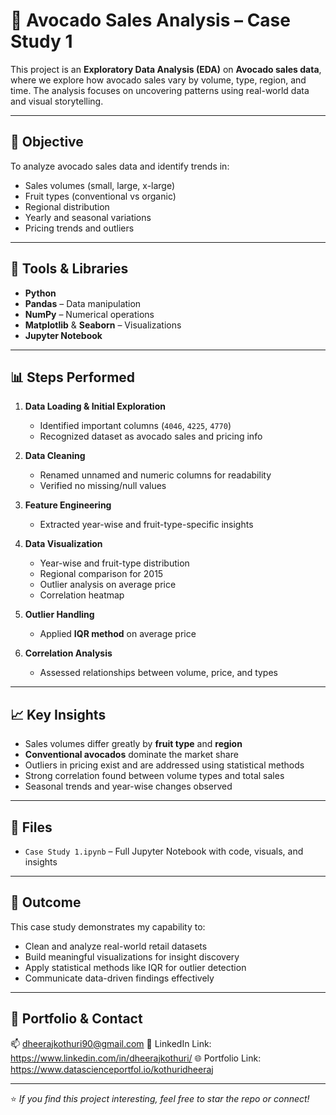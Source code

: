 # 🥑 Avocado Sales Analysis – Case Study 1

This project is an **Exploratory Data Analysis (EDA)** on **Avocado sales data**, where we explore how avocado sales vary by volume, type, region, and time. The analysis focuses on uncovering patterns using real-world data and visual storytelling.

---

## 🎯 Objective

To analyze avocado sales data and identify trends in:
- Sales volumes (small, large, x-large)
- Fruit types (conventional vs organic)
- Regional distribution
- Yearly and seasonal variations
- Pricing trends and outliers

---

## 🧰 Tools & Libraries

- **Python**
- **Pandas** – Data manipulation
- **NumPy** – Numerical operations
- **Matplotlib** & **Seaborn** – Visualizations
- **Jupyter Notebook**

---

## 📊 Steps Performed

1. **Data Loading & Initial Exploration**
   - Identified important columns (`4046`, `4225`, `4770`)
   - Recognized dataset as avocado sales and pricing info

2. **Data Cleaning**
   - Renamed unnamed and numeric columns for readability
   - Verified no missing/null values

3. **Feature Engineering**
   - Extracted year-wise and fruit-type-specific insights

4. **Data Visualization**
   - Year-wise and fruit-type distribution
   - Regional comparison for 2015
   - Outlier analysis on average price
   - Correlation heatmap

5. **Outlier Handling**
   - Applied **IQR method** on average price

6. **Correlation Analysis**
   - Assessed relationships between volume, price, and types

---

## 📈 Key Insights

- Sales volumes differ greatly by **fruit type** and **region**
- **Conventional avocados** dominate the market share
- Outliers in pricing exist and are addressed using statistical methods
- Strong correlation found between volume types and total sales
- Seasonal trends and year-wise changes observed

---

## 📁 Files

- `Case Study 1.ipynb` – Full Jupyter Notebook with code, visuals, and insights

---

## 💼 Outcome

This case study demonstrates my capability to:
- Clean and analyze real-world retail datasets
- Build meaningful visualizations for insight discovery
- Apply statistical methods like IQR for outlier detection
- Communicate data-driven findings effectively

---

## 🔗 Portfolio & Contact

📫 dheerajkothuri90@gmail.com
🔗 LinkedIn Link: https://www.linkedin.com/in/dheerajkothuri/
🌐 Portfolio Link: https://www.datascienceportfol.io/kothuridheeraj

---

⭐ *If you find this project interesting, feel free to star the repo or connect!*

